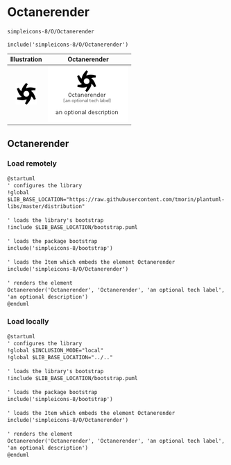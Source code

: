 # Octanerender


```text
simpleicons-8/O/Octanerender
```

```text
include('simpleicons-8/O/Octanerender')
```



| Illustration | Octanerender |
| :---: | :---: |
| ![illustration for Illustration](../../simpleicons-8/O/Octanerender.png) | ![illustration for Octanerender](../../simpleicons-8/O/Octanerender.Local.png) |




## Octanerender

### Load remotely
```plantuml
@startuml
' configures the library
!global $LIB_BASE_LOCATION="https://raw.githubusercontent.com/tmorin/plantuml-libs/master/distribution"

' loads the library's bootstrap
!include $LIB_BASE_LOCATION/bootstrap.puml

' loads the package bootstrap
include('simpleicons-8/bootstrap')

' loads the Item which embeds the element Octanerender
include('simpleicons-8/O/Octanerender')

' renders the element
Octanerender('Octanerender', 'Octanerender', 'an optional tech label', 'an optional description')
@enduml
```

### Load locally
```plantuml
@startuml
' configures the library
!global $INCLUSION_MODE="local"
!global $LIB_BASE_LOCATION="../.."

' loads the library's bootstrap
!include $LIB_BASE_LOCATION/bootstrap.puml

' loads the package bootstrap
include('simpleicons-8/bootstrap')

' loads the Item which embeds the element Octanerender
include('simpleicons-8/O/Octanerender')

' renders the element
Octanerender('Octanerender', 'Octanerender', 'an optional tech label', 'an optional description')
@enduml
```

